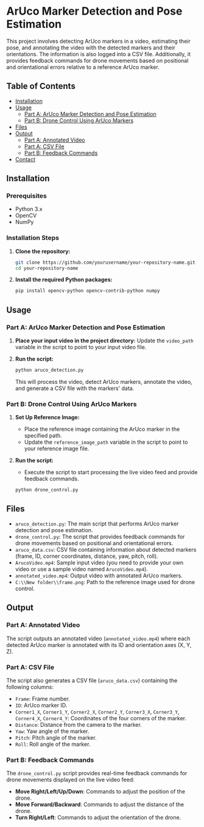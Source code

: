 # ArUco Marker Detection and Pose Estimation

This project involves detecting ArUco markers in a video, estimating their pose, and annotating the video with the detected markers and their orientations. The information is also logged into a CSV file. Additionally, it provides feedback commands for drone movements based on positional and orientational errors relative to a reference ArUco marker.

## Table of Contents
- [Installation](#installation)
- [Usage](#usage)
  - [Part A: ArUco Marker Detection and Pose Estimation](#part-a-aruco-marker-detection-and-pose-estimation)
  - [Part B: Drone Control Using ArUco Markers](#part-b-drone-control-using-aruco-markers)
- [Files](#files)
- [Output](#output)
  - [Part A: Annotated Video](#part-a-annotated-video)
  - [Part A: CSV File](#part-a-csv-file)
  - [Part B: Feedback Commands](#part-b-feedback-commands)
- [Contact](#contact)

## Installation

### Prerequisites

- Python 3.x
- OpenCV
- NumPy

### Installation Steps

1. **Clone the repository:**
    ```sh
    git clone https://github.com/yourusername/your-repository-name.git
    cd your-repository-name
    ```

2. **Install the required Python packages:**
    ```sh
    pip install opencv-python opencv-contrib-python numpy
    ```

## Usage

### Part A: ArUco Marker Detection and Pose Estimation

1. **Place your input video in the project directory:**
    Update the `video_path` variable in the script to point to your input video file.

2. **Run the script:**
    ```sh
    python aruco_detection.py
    ```

    This will process the video, detect ArUco markers, annotate the video, and generate a CSV file with the markers' data.

### Part B: Drone Control Using ArUco Markers

1. **Set Up Reference Image:**
   - Place the reference image containing the ArUco marker in the specified path.
   - Update the `reference_image_path` variable in the script to point to your reference image file.

2. **Run the script:**
   - Execute the script to start processing the live video feed and provide feedback commands.

   ```sh
   python drone_control.py
## Files

- `aruco_detection.py`: The main script that performs ArUco marker detection and pose estimation.
- `drone_control.py`: The script that provides feedback commands for drone movements based on positional and orientational errors.
- `aruco_data.csv`: CSV file containing information about detected markers (frame, ID, corner coordinates, distance, yaw, pitch, roll).
- `ArucoVideo.mp4`: Sample input video (you need to provide your own video or use a sample video named `ArucoVideo.mp4`).
- `annotated_video.mp4`: Output video with annotated ArUco markers.
- `C:\\New folder\\frame.png`: Path to the reference image used for drone control.

## Output

### Part A: Annotated Video

The script outputs an annotated video (`annotated_video.mp4`) where each detected ArUco marker is annotated with its ID and orientation axes (X, Y, Z).

### Part A: CSV File

The script also generates a CSV file (`aruco_data.csv`) containing the following columns:
- `Frame`: Frame number.
- `ID`: ArUco marker ID.
- `Corner1_X`, `Corner1_Y`, `Corner2_X`, `Corner2_Y`, `Corner3_X`, `Corner3_Y`, `Corner4_X`, `Corner4_Y`: Coordinates of the four corners of the marker.
- `Distance`: Distance from the camera to the marker.
- `Yaw`: Yaw angle of the marker.
- `Pitch`: Pitch angle of the marker.
- `Roll`: Roll angle of the marker.

### Part B: Feedback Commands

The `drone_control.py` script provides real-time feedback commands for drone movements displayed on the live video feed:
- **Move Right/Left/Up/Down**: Commands to adjust the position of the drone.
- **Move Forward/Backward**: Commands to adjust the distance of the drone.
- **Turn Right/Left**: Commands to adjust the orientation of the drone.
